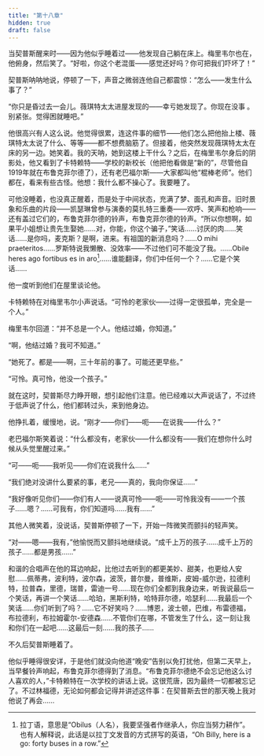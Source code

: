 ```yaml
---
title: "第十八章"
hidden: true
draft: false
---
```

当契普斯醒来时——因为他似乎睡着过——他发现自己躺在床上。梅里韦尔也在，他俯身，然后笑了。“好啦，你这个老混蛋——感觉还好吗？你可把我们吓坏了！”

契普斯呐呐地说，停顿了一下，声音之微弱连他自己都震惊：“怎么——发生什么事了？”

“你只是昏过去一会儿。薇琪特太太进屋发现的——幸亏她发现了。你现在没事 。别紧张。觉得困就睡吧。”

他很高兴有人这么说。他觉得很累，连这件事的细节——他们怎么把他抬上楼、薇琪特太太说了什么、等等——都不想费脑筋了。但接着，他突然发现薇琪特太太在床的另一边。她笑着。我的天呐，她到这楼上干什么？之后，在梅里韦尔身后的阴影处，他又看到了卡特赖特——学校的新校长（他把他看做是“新的”，尽管他自1919年就在布鲁克菲尔德了），还有老巴福尔斯——大家都叫他“棍棒老师”。他们都在，看来有些古怪。他想：我什么都不操心了。我要睡了。

可他没睡着，也没真正醒着，而是处于中间状态，充满了梦、面孔和声音。旧时景象和乐曲的片段——凯瑟琳曾参与演奏的莫扎特三重奏——欢呼、笑声和枪响——还有盖过它们的，布鲁克菲尔德的铃声，布鲁克菲尔德的铃声。“所以你想啊，如果平小姐想让贵先生娶她……对，你能，你这个骗子，”笑话……讨厌的肉……笑话……是你吗，麦克斯？是啊，进来。有祖国的新消息吗？……O mihi praeteritos……罗斯特说我懒散、没效率——不过他们可不能没了我。……Obile heres ago fortibus es in aro[^1]……谁能翻译，你们中任何一个？……它是个笑话……

他一度听到他们在屋里谈论他。

卡特赖特在对梅里韦尔小声说话。“可怜的老家伙——过得一定很孤单，完全是一个人。”

梅里韦尔回道：“并不总是一个人。他结过婚，你知道。”

“啊，他结过婚？我可不知道。”

“她死了。都是——啊，三十年前的事了。可能还更早些。”

“可怜。真可怜，他没一个孩子。”

就在这时，契普斯尽力睁开眼，想引起他们注意。他已经难以大声说话了，不过终于低声说了什么，他们都转过头，来到他身边。

他挣扎着，缓慢地，说。“刚才——你们——呃——在说我——什么？”

老巴福尔斯笑着说：“什么都没有，老家伙——什么都没有——我们在想你什么时候从头觉里醒过来。”

“可——呃——我听见——你们在说我什么……”

“我们绝对没讲什么要紧的事，老兄——真的，我向你保证……”


“我好像听见你们——你们有人——说真可怜——呃——可怜我没有——一个孩子……嗯？……可我有，你们知道吗……我有……”

其他人微笑着，没说话，契普斯停顿了一下，开始一阵微笑而颤抖的轻声笑。

“对——嗯——我有，”他愉悦而又颤抖地继续说。“成千上万的孩子……成千上万的孩子……都是男孩……”

和谐的合唱声在他的耳边响起，比他过去听到的都更美妙、甜美，也更给人安慰……佩蒂弗，波利特，波尔森，波茨，普尔曼，普维斯，皮姆-威尔逊，拉德利特，拉普森，里德，瑞普，雷迪一号……现在你们全都到我身边来，听我说最后一个笑话，再讲一个笑话……哈珀，黑斯利特，哈特菲尔德，哈瑟利……我最后一个笑话……你们听到了吗？……它不好笑吗？……博恩，波士顿，巴维，布雷德福，布拉德利，布拉姆霍尔-安德森……不管你们在哪，不管发生了什么，这一刻让我和你们在一起吧……这最后一刻……我的孩子……

不久后契普斯睡着了。

他似乎睡得很安详，于是他们就没向他道“晚安”告别以免打扰他，但第二天早上，当早餐铃声响起，布鲁克菲尔德得到了消息。“布鲁克菲尔德绝不会忘记他这么讨人喜欢的人，”卡特赖特在一次学校的讲话上说。这很荒唐，因为最终一切都被忘记了。不过林福德，无论如何都会记得并讲述这件事：在契普斯去世的那天晚上我对他说了再会……

[^1]: 拉丁语，意思是“Obilus（人名），我要坚强者作继承人，你应当努力耕作”。也有人解释说，此话是以拉丁文发音的方式拼写的英语，“Oh Billy, here is a go: forty buses in a row.”